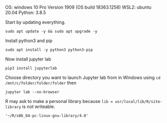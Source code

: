 OS: windows 10 Pro Version 1909 (OS build 18363.1256)
WSL2: ubuntu 20.04
Python: 3.8.5


Start by updating everything.
```
sudo apt update -y && sudo apt upgrade -y
```

Install python3 and pip
```
sudo apt install -y python3 python3-pip
```

Now install jupyter lab
```
pip3 install jupyterlab
```

Choose directory you want to launch Jupyter lab from in Windows using `cd /mnt/c/folder/folder/folder` then
```
jupyter lab --no-browser
```


<!---
You can also make this a shortcut
```
C:\Windows\System32\wsl.exe jupyter lab --no-browser
```
--->

R may ask to make a personal library because `lib = usr/local/lib/R/site-library` is not writeable.
```
'~/R/x86_64-pc-linux-gnu-library/4.0'
```
